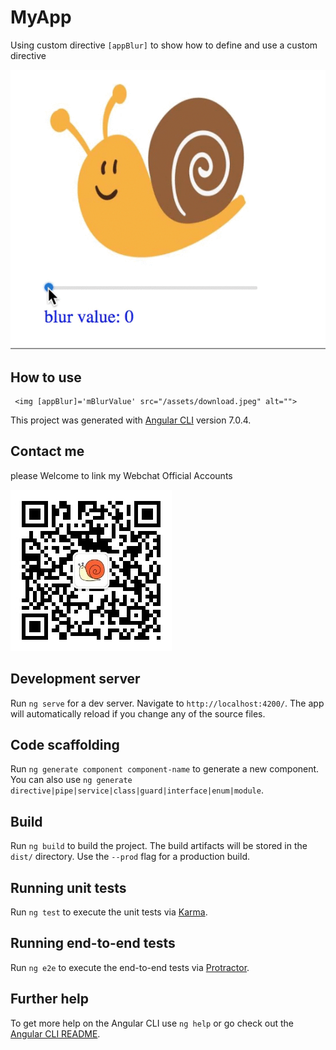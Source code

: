 # MyApp

Using custom directive `[appBlur]` to show how to define and use a custom directive

![img](https://github.com/stephen-wu-yuan/BlurDirective/raw/master/img-folder/gif-2-1.gif)

## How to use

```
 <img [appBlur]='mBlurValue' src="/assets/download.jpeg" alt="">
```


This project was generated with [Angular CLI](https://github.com/angular/angular-cli) version 7.0.4.

## Contact me

please Welcome to link  my Webchat Official Accounts

![](https://github.com/stephen-wu-yuan/BlurDirective/raw/master/img-folder/My_Official_Accounts.jpg)

## Development server

Run `ng serve` for a dev server. Navigate to `http://localhost:4200/`. The app will automatically reload if you change any of the source files.

## Code scaffolding

Run `ng generate component component-name` to generate a new component. You can also use `ng generate directive|pipe|service|class|guard|interface|enum|module`.

## Build

Run `ng build` to build the project. The build artifacts will be stored in the `dist/` directory. Use the `--prod` flag for a production build.

## Running unit tests

Run `ng test` to execute the unit tests via [Karma](https://karma-runner.github.io).

## Running end-to-end tests

Run `ng e2e` to execute the end-to-end tests via [Protractor](http://www.protractortest.org/).

## Further help

To get more help on the Angular CLI use `ng help` or go check out the [Angular CLI README](https://github.com/angular/angular-cli/blob/master/README.md).




